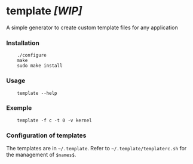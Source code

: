 # template _[WIP]_

A simple generator to create custom template files for any application

### Installation
```
	./configure
	make
	sudo make install
```

### Usage

```
	template --help
```
### Exemple

```
	template -f c -t 0 -v kernel
```

### Configuration of templates
The templates are in `~/.template`.
Refer to `~/.template/templaterc.sh` for the management of `$names$`.

